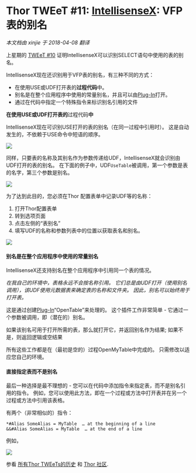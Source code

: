 ﻿Thor TWEeT #11: <a href="https://github.com/VFPX/IntelliSenseX" target="_blank">IntellisenseX</a>: VFP表的别名
===
_本文档由 xinjie 于 2018-04-08 翻译_

上星期的 [TWEeT #10](Tweet_10.md) 证明IntellisenseX可以识别SELECT语句中使用的表的别名。

IntellisenseX现在还识别用于VFP表的别名，有三种不同的方式：

*   在使用USE或UDF打开表的**过程代码**中。
*   别名是在整个应用程序中使用的常量别名，并且可以由[Plug-In](../Thor_add_plugins.md)打开。
*   通过在代码中指定一个特殊指令来标识别名引用的文件

**在使用USE或UDF打开表的**过程代码**中**

IntellisenseX现在可识别USE打开的表的别名（在同一过程中引用时）。 这是自动发生的，不依赖于USE命令中短语的顺序。

![](Images/Tweet11a.png)

同样，只要表的名称及其别名作为参数传递给UDF，IntellisenseX就会识别由UDF打开的表的别名。 在下面的例子中，UDF`UseTable`被调用，第一个参数是表的名字，第三个参数是别名。

![](Images/Tweet11b.png)

为了达到此目的，您必须在Thor 配置表单中记录UDF等的名称：

1.  打开Thor配置表单
2.  转到选项页面
3.  点击左侧的“表别名”
4.  填写UDF的名称和参数列表中的位置以获取表名和别名。

![](Images/Tweet11c.png)

#### 别名是在整个应用程序中使用的常量别名

IntellisenseX还支持别名在整个应用程序中引用同一个表的情况。

_在我自己的环境中，表格永远不会按名称引用。 它们总是由UDF打开（使用别名调用），该UDF使用元数据表来确定表的名称和文件夹。 因此，别名可以始终用于打开表。_

这是通过创建[Plug-In](Thor_add_plugins.md)“OpenTable”来处理的。 这个插件工作非常简单 - 它通过一个参数被调用，即（潜在的）别名。

如果该别名可用于打开所需的表，那么就打开它，并返回别名作为结果; 如果不是，则返回逻辑或空结果

所有这些工作都是在（最初是空的）过程OpenMyTable中完成的。 只需修改以适应您自己的环境。

#### 直接指定表而不是别名

最后一种选择是最不理想的 - 您可以在代码中添加指令来指定表，而不是别名引用的指令。 例如，您可以使用此方法，即在一个过程或方法中打开表并在另一个过程或方法中引用该表格。

有两个（非常相似的）指令：

    *#Alias SomeAlias = MyTable  … at the beginning of a line
    &&#Alias SomeAlias = MyTable  … at the end of a line

例如，

![](Images/Tweet11d.png)

参看 [所有Thor TWEeTs的历史](../TWEeTs.md) 和 [Thor 社区](https://groups.google.com/forum/?fromgroups#!forum/FoxProThor).
